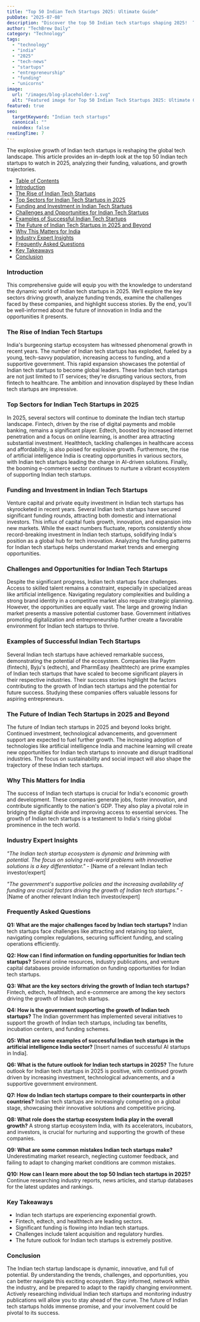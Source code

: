 ```yaml
---
title: "Top 50 Indian Tech Startups 2025: Ultimate Guide"
pubDate: "2025-07-08"
description: "Discover the top 50 Indian tech startups shaping 2025!  This ultimate guide profiles India's most innovative companies.  For Indian professionals seeking exciting opportunities, explore now!"
author: "TechBrew Daily"
category: "Technology"
tags:
  - "technology"
  - "india"
  - "2025"
  - "tech-news"
  - "startups"
  - "entrepreneurship"
  - "funding"
  - "unicorns"
image:
  url: "/images/blog-placeholder-1.svg"
  alt: "Featured image for Top 50 Indian Tech Startups 2025: Ultimate Guide"
featured: true
seo:
  targetKeyword: "Indian tech startups"
  canonical: ""
  noindex: false
readingTime: 7
---
```


The explosive growth of Indian tech startups is reshaping the global tech landscape.  This article provides an in-depth look at the top 50 Indian tech startups to watch in 2025, analyzing their funding, valuations, and growth trajectories.

- [Table of Contents](#table-of-contents)
- [Introduction](#introduction)
- [The Rise of Indian Tech Startups](#the-rise-of-indian-tech-startups)
- [Top Sectors for Indian Tech Startups in 2025](#top-sectors-for-indian-tech-startups-in-2025)
- [Funding and Investment in Indian Tech Startups](#funding-and-investment-in-indian-tech-startups)
- [Challenges and Opportunities for Indian Tech Startups](#challenges-and-opportunities-for-indian-tech-startups)
- [Examples of Successful Indian Tech Startups](#examples-of-successful-indian-tech-startups)
- [The Future of Indian Tech Startups in 2025 and Beyond](#the-future-of-indian-tech-startups-in-2025-and-beyond)
- [Why This Matters for India](#why-this-matters-for-india)
- [Industry Expert Insights](#industry-expert-insights)
- [Frequently Asked Questions](#frequently-asked-questions)
- [Key Takeaways](#key-takeaways)
- [Conclusion](#conclusion)


### Introduction

This comprehensive guide will equip you with the knowledge to understand the dynamic world of Indian tech startups in 2025. We’ll explore the key sectors driving growth, analyze funding trends, examine the challenges faced by these companies, and highlight success stories. By the end, you'll be well-informed about the future of innovation in India and the opportunities it presents.

### The Rise of Indian Tech Startups

India's burgeoning startup ecosystem has witnessed phenomenal growth in recent years.  The number of Indian tech startups has exploded, fueled by a young, tech-savvy population, increasing access to funding, and a supportive government.  This rapid expansion showcases the potential of Indian tech startups to become global leaders.  These Indian tech startups are not just limited to IT services; they're disrupting various sectors, from fintech to healthcare.  The ambition and innovation displayed by these Indian tech startups are impressive.


### Top Sectors for Indian Tech Startups in 2025

In 2025, several sectors will continue to dominate the Indian tech startup landscape.  Fintech, driven by the rise of digital payments and mobile banking, remains a significant player.  Edtech, boosted by increased internet penetration and a focus on online learning, is another area attracting substantial investment.  Healthtech, tackling challenges in healthcare access and affordability, is also poised for explosive growth.  Furthermore, the rise of artificial intelligence India is creating opportunities in various sectors, with Indian tech startups leading the charge in AI-driven solutions.  Finally, the booming e-commerce sector continues to nurture a vibrant ecosystem of supporting Indian tech startups.

### Funding and Investment in Indian Tech Startups

Venture capital and private equity investment in Indian tech startups has skyrocketed in recent years.  Several Indian tech startups have secured significant funding rounds, attracting both domestic and international investors.  This influx of capital fuels growth, innovation, and expansion into new markets.  While the exact numbers fluctuate, reports consistently show record-breaking investment in Indian tech startups, solidifying India's position as a global hub for tech innovation.  Analyzing the funding patterns for Indian tech startups helps understand market trends and emerging opportunities.


### Challenges and Opportunities for Indian Tech Startups

Despite the significant progress, Indian tech startups face challenges.  Access to skilled talent remains a constraint, especially in specialized areas like artificial intelligence.  Navigating regulatory complexities and building a strong brand identity in a competitive market also require strategic planning.  However, the opportunities are equally vast.  The large and growing Indian market presents a massive potential customer base.  Government initiatives promoting digitalization and entrepreneurship further create a favorable environment for Indian tech startups to thrive.

### Examples of Successful Indian Tech Startups

Several Indian tech startups have achieved remarkable success, demonstrating the potential of the ecosystem.  Companies like Paytm (fintech), Byju's (edtech), and PharmEasy (healthtech) are prime examples of Indian tech startups that have scaled to become significant players in their respective industries.  Their success stories highlight the factors contributing to the growth of Indian tech startups and the potential for future success.  Studying these companies offers valuable lessons for aspiring entrepreneurs.

### The Future of Indian Tech Startups in 2025 and Beyond

The future of Indian tech startups in 2025 and beyond looks bright. Continued investment, technological advancements, and government support are expected to fuel further growth.  The increasing adoption of technologies like artificial intelligence India and machine learning will create new opportunities for Indian tech startups to innovate and disrupt traditional industries.  The focus on sustainability and social impact will also shape the trajectory of these Indian tech startups.


### Why This Matters for India

The success of Indian tech startups is crucial for India's economic growth and development. These companies generate jobs, foster innovation, and contribute significantly to the nation's GDP.  They also play a pivotal role in bridging the digital divide and improving access to essential services.  The growth of Indian tech startups is a testament to India's rising global prominence in the tech world.


### Industry Expert Insights

_"The Indian tech startup ecosystem is dynamic and brimming with potential.  The focus on solving real-world problems with innovative solutions is a key differentiator."_ -  [Name of a relevant Indian tech investor/expert]

_"The government's supportive policies and the increasing availability of funding are crucial factors driving the growth of Indian tech startups."_ - [Name of another relevant Indian tech investor/expert]


### Frequently Asked Questions

**Q1: What are the major challenges faced by Indian tech startups?**  Indian tech startups face challenges like attracting and retaining top talent, navigating complex regulations, securing sufficient funding, and scaling operations efficiently.

**Q2: How can I find information on funding opportunities for Indian tech startups?** Several online resources, industry publications, and venture capital databases provide information on funding opportunities for Indian tech startups.

**Q3: What are the key sectors driving the growth of Indian tech startups?**  Fintech, edtech, healthtech, and e-commerce are among the key sectors driving the growth of Indian tech startups.

**Q4: How is the government supporting the growth of Indian tech startups?**  The Indian government has implemented several initiatives to support the growth of Indian tech startups, including tax benefits, incubation centers, and funding schemes.

**Q5: What are some examples of successful Indian tech startups in the artificial intelligence India sector?**  [Insert names of successful AI startups in India].

**Q6: What is the future outlook for Indian tech startups in 2025?**  The future outlook for Indian tech startups in 2025 is positive, with continued growth driven by increasing investment, technological advancements, and a supportive government environment.

**Q7:  How do Indian tech startups compare to their counterparts in other countries?**  Indian tech startups are increasingly competing on a global stage, showcasing their innovative solutions and competitive pricing.

**Q8: What role does the startup ecosystem India play in the overall growth?** A strong startup ecosystem India, with its accelerators, incubators, and investors, is crucial for nurturing and supporting the growth of these companies.

**Q9: What are some common mistakes Indian tech startups make?**  Underestimating market research, neglecting customer feedback, and failing to adapt to changing market conditions are common mistakes.

**Q10: How can I learn more about the top 50 Indian tech startups in 2025?**  Continue researching industry reports, news articles, and startup databases for the latest updates and rankings.


### Key Takeaways

* Indian tech startups are experiencing exponential growth.
*  Fintech, edtech, and healthtech are leading sectors.
*  Significant funding is flowing into Indian tech startups.
*  Challenges include talent acquisition and regulatory hurdles.
*  The future outlook for Indian tech startups is extremely positive.


### Conclusion

The Indian tech startup landscape is dynamic, innovative, and full of potential.  By understanding the trends, challenges, and opportunities, you can better navigate this exciting ecosystem.  Stay informed, network within the industry, and be prepared to adapt to the rapidly changing environment.  Actively researching individual Indian tech startups and monitoring industry publications will allow you to stay ahead of the curve.  The future of Indian tech startups holds immense promise, and your involvement could be pivotal to its success.
